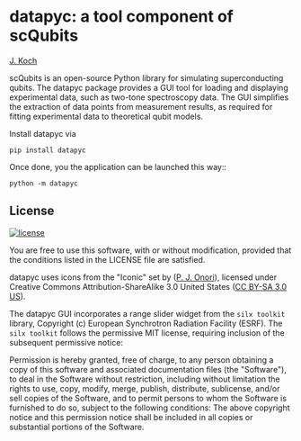 datapyc: a tool component of scQubits
========================================

[J. Koch](https://github.com/jkochNU)

scQubits is an open-source Python library for simulating superconducting qubits. The datapyc package provides a GUI tool
for loading and displaying experimental data, such as two-tone spectroscopy data. The GUI simplifies the extraction of 
data points from measurement results, as required for fitting experimental data to theoretical qubit models.

Install datapyc via

    pip install datapyc

Once done, you the application can be launched this way::

    python -m datapyc


License
-------
[![license](https://img.shields.io/badge/license-New%20BSD-blue.svg)](http://en.wikipedia.org/wiki/BSD_licenses#3-clause_license_.28.22Revised_BSD_License.22.2C_.22New_BSD_License.22.2C_or_.22Modified_BSD_License.22.29)

You are free to use this software, with or without modification, provided that the conditions listed in the LICENSE file
 are satisfied.
 
datapyc uses icons from the "Iconic" set by ([P. J. Onori](https://pjonori.com/)), licensed under 
Creative Commons Attribution-ShareAlike 3.0 United States ([CC BY-SA 3.0 US](https://creativecommons.org/licenses/by-sa/3.0/us/)).

The datapyc GUI incorporates a range slider widget from the `silx toolkit` library, Copyright (c) European Synchrotron 
Radiation Facility (ESRF). The `silx toolkit` follows the permissive MIT license, requiring inclusion of the subsequent
permissive notice:

Permission is hereby granted, free of charge, to any person obtaining a copy of
this software and associated documentation files (the "Software"), to deal in
the Software without restriction, including without limitation the rights to
use, copy, modify, merge, publish, distribute, sublicense, and/or sell copies of
the Software, and to permit persons to whom the Software is furnished to do so,
subject to the following conditions: The above copyright notice and this permission notice shall be included in all
copies or substantial portions of the Software. 
